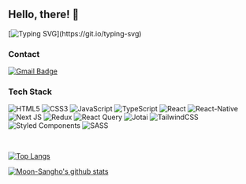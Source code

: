 ## Hello, there! 👋

[![Typing SVG](https://readme-typing-svg.demolab.com?font=Fira+Code&pause=1000&color=000000&width=800&height=60&lines=I'm+a+front-end+developer+who+likes+to+prioritize+and+organize.)](https://git.io/typing-svg)

### Contact

[![Gmail Badge](https://img.shields.io/badge/Gmail-d14836?style=flat-square&logo=Gmail&logoColor=white&link=mailto:skym887@gmail.com)](mailto:skym887@gmail.com)

### Tech Stack

<span><img alt="HTML5" src="https://img.shields.io/badge/html5-%23E34F26.svg?&style=for-the-badge&logo=html5&logoColor=white"/></span>
<span><img alt="CSS3" src="https://img.shields.io/badge/css3-%231572B6.svg?&style=for-the-badge&logo=css3&logoColor=white"/></span>
<span><img alt="JavaScript" src="https://img.shields.io/badge/javascript-%23323330.svg?&style=for-the-badge&logo=javascript&logoColor=%23F7DF1E"/></span>
<span><img alt="TypeScript" src="https://img.shields.io/badge/typescript-%23007ACC.svg?&style=for-the-badge&logo=typescript&logoColor=white"/></span>
<span><img alt="React" src="https://img.shields.io/badge/react-%2320232a.svg?&style=for-the-badge&logo=react&logoColor=%2361DAFB"/></span>
<span><img alt="React-Native" src="https://img.shields.io/badge/React_Native-20232A?style=for-the-badge&logo=react&logoColor=61DAFB"></span>
<span><img alt="Next JS" src="https://img.shields.io/badge/nextjs-%23000000.svg?&style=for-the-badge&logo=next.js&logoColor=white"/></span>
<span><img alt="Redux" src="https://img.shields.io/badge/redux-%23593d88.svg?&style=for-the-badge&logo=redux&logoColor=white"/></span>
![React Query](https://img.shields.io/badge/-React%20Query-FF4154?style=for-the-badge&logo=react%20query&logoColor=white)
![Jotai](https://img.shields.io/badge/jotai-2c4f7c?&style=for-the-badge&logo=atom&logoColor=white)
![TailwindCSS](https://img.shields.io/badge/tailwindcss-%2338B2AC.svg?style=for-the-badge&logo=tailwind-css&logoColor=white)
<span><img alt="Styled Components" src="https://img.shields.io/badge/styled--components-DB7093?style=for-the-badge&logo=styled-components&logoColor=white"/></span>
<span><img alt="SASS" src="https://img.shields.io/badge/SASS-hotpink.svg?&style=for-the-badge&logo=SASS&logoColor=white"/></span>

<br />

[![Top Langs](https://github-readme-stats.vercel.app/api/top-langs/?username=Moon-Sangho&layout=compact)](https://github.com/anuraghazra/github-readme-stats)

[![Moon-Sangho's github stats](https://github-readme-stats.vercel.app/api?username=Moon-Sangho&show_icons=true)](https://github.com/anuraghazra/github-readme-stats)
